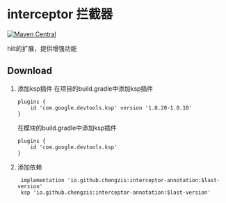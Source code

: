 # interceptor 拦截器
[![Maven Central][mavenbadge-svg]][mavencentral]

hilt的扩展，提供增强功能

[mavenbadge-svg]: https://maven-badges.herokuapp.com/maven-central/io.github.chengzis/interceptor/badge.svg
[mavencentral]: https://search.maven.org/artifact/io.github.chengzis/interceptor-annotation


## Download

1. 添加ksp插件
   在项目的build.gradle中添加ksp插件
    ```grooy
    plugins {
        id 'com.google.devtools.ksp' version '1.8.20-1.0.10'
    }
    ```
    在模块的build.gradle中添加ksp插件
    ```grooy
    plugins {
        id 'com.google.devtools.ksp'
    }
    ```
2. 添加依赖
    ```grooy
     implementation 'io.github.chengzis:interceptor-annotation:$last-version'
     ksp 'io.github.chengzis:interceptor-annotation:$last-version'
    ```
